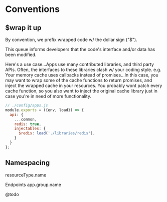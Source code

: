 # Conventions

## $wrap it up
By convention, we prefix wrapped code w/ the dollar sign ("$").

This queue informs developers that the code's interface and/or data has been modified.

Here's a use case...Apps use many contributed libraries, and third party APIs. Often, the interfaces to these libraries clash w/ your coding style. e.g. Your memory cache uses callbacks instead of promises...In this case, you may want to wrap some of the cache functions to return promises, and inject the wrapped cache in your resources. You probably wont patch every cache function, so you also want to inject the original cache library just in case you're in need of more functionality.

```javascript
// ./config/apps.js
module.exports = ({env, load}) => {
  api: {
    ...common,
    redis: true,
    injectables: {
      $redis: load('./libraries/redis'),
    }
  }
};
```

## Namespacing
resourceType.name

Endpoints
app.group.name

@todo
